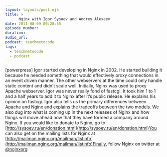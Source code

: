 ```yaml
---
layout: layouts/post.njk
title: >
      Nginx with Igor Sysoev and Andrey Alexeev
date: 2011-08-09 00:28:55
episode_number: 
duration: 
audio_url: 
podcast: teachmetocode
tags: 
  - teachmetocode
  - podcast
---
```


[powerpress] Igor started developing in Nginx in 2002. He started building it because he needed something that would effectively proxy connections in an event driven manner. The other webservers at the time could only handle static content and didn’t scale well. Initially, Nginx was used to proxy Apache webserver. Igor was never really fond of fastcgi. It took him 1 to 1 and a half years to add it to Nginx after it’s public release. He explains his opinion on fastcgi. Igor also tells us the primary differences between Apache and Nginx and explains the tradeoffs between the two models. We also dug into what is coming up in the next releases of Nginx and how things will move ahead now that they have formed a company around Nginx. If you would like to donate to Nginx, go to [http://sysoev.ru/en/donation.html](http://sysoev.ru/en/donation.html)You can also get on the mailing lists for Nginx at [http://mailman.nginx.org/mailman/listinfo](http://mailman.nginx.org/mailman/listinfo)Finally, follow Nginx on twitter at [@nginxorg](http://twitter.com/nginxorg)


